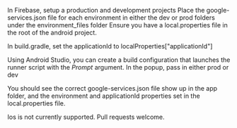 In Firebase, setup a production and development projects
Place the google-services.json file for each environment in either the dev or prod folders under the environment_files folder
Ensure you have a local.properties file in the root of the android project.

In build.gradle, set the applicationId to localProperties["applicationId"]

Using Android Studio, you can create a build configuration that launches the runner script with the $Prompt$ argument.
In the popup, pass in either prod or dev

You should see the correct google-services.json file show up in the app folder, and the environment and applicationId properties set in the local.properties file.

Ios is not currently supported. Pull requests welcome.
